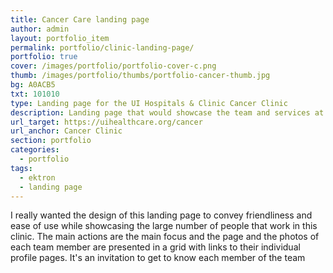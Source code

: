 ```yaml
---
title: Cancer Care landing page
author: admin
layout: portfolio_item
permalink: portfolio/clinic-landing-page/
portfolio: true
cover: /images/portfolio/portfolio-cover-c.png
thumb: /images/portfolio/thumbs/portfolio-cancer-thumb.jpg
bg: A0ACB5
txt: 101010
type: Landing page for the UI Hospitals & Clinic Cancer Clinic
description: Landing page that would showcase the team and services at a glance.
url_target: https://uihealthcare.org/cancer
url_anchor: Cancer Clinic
section: portfolio
categories:
  - portfolio
tags:
  - ektron
  - landing page
---
```


I really wanted the design of this landing page to convey friendliness and ease of use while showcasing the large number of people that work in this clinic. The main actions are the main focus and the page and the photos of each team member are presented in a grid with links to their individual profile pages. It's an invitation to get to know each member of the team
